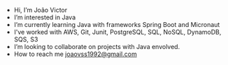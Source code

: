 -  Hi, I’m João Victor
-  I’m interested in Java
-  I’m currently learning Java with frameworks Spring Boot and Micronaut
-  I've worked with AWS, Git, Junit, PostgreSQL, SQL, NoSQL, DynamoDB, SQS, S3
-  I’m looking to collaborate on projects with Java envolved.
-  How to reach me joaovss1992@gmail.com

<!---
jvictorss/jvictorss is a ✨ special ✨ repository because its `README.md` (this file) appears on your GitHub profile.
You can click the Preview link to take a look at your changes.
--->
